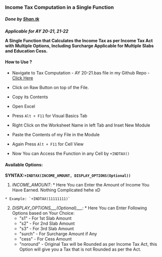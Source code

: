 ### Income Tax Computation in a Single Function
##### Done by [Shan.tk](https://github.com/tks18)

***Applicable for AY 20-21, 21-22***

**A Single Function that Calculates the Income Tax as per Income Tax Act with Multiple Options, Including Surcharge Applicable for Multiple Slabs and Education Cess.**

#### How to Use ?

  * Navigate to Tax Computation - AY 20-21.bas file in my Github Repo - [Click Here](https://github.com/tks18/tax-comp-vba/blob/main/AY%2020-21/Tax%20Computation%20-%20AY%2020-21.bas)

  * Click on Raw Button on top of the File.

  * Copy its Contents

  * Open Excel

  * Press `Alt + F11` for Visual Basics Tab

  * Right Click on the Worksheet Name in left Tab and Inset New Module

  * Paste the Contents of my File in the Module

  * Again Press `Alt + F11` for Cell View

  * Now You can Access the Function in any Cell by `+INDTAX()`

#### Available Options:

  **SYNTAX:`+INDTAX(INCOME_AMOUNT, DISPLAY_OPTIONS(Optional))`**

  1. *INCOME_AMOUNT*:
    * Here You can Enter the Amount of Income You Have Earned. Nothing Complicated hehe xD

    * Example: `+INDTAX(11111111)`

  2. *DISPLAY_OPTIONS___(Optional)___*:
    * Here You can Enter Following Options based on Your Choice:
      * "s1" - For 1st Slab Amount
      * "s2" - For 2nd Slab Amount
      * "s3" - For 3rd Slab Amount
      * "surch" - For Surcharge Amount if Any
      * "cess" - For Cess Amount
      * "noround" - Original Tax will be Rounded as per Income Tax Act, this Option will give you a Tax that is not Rounded as per the Act.
